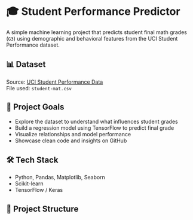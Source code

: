 # 🎓 Student Performance Predictor

A simple machine learning project that predicts student final math grades (`G3`) using demographic and behavioral features from the UCI Student Performance dataset.

## 📊 Dataset

Source: [UCI Student Performance Data](https://archive.ics.uci.edu/ml/datasets/Student+Performance)  
File used: `student-mat.csv`

## 🎯 Project Goals

- Explore the dataset to understand what influences student grades
- Build a regression model using TensorFlow to predict final grade
- Visualize relationships and model performance
- Showcase clean code and insights on GitHub

## 🛠️ Tech Stack

- Python, Pandas, Matplotlib, Seaborn
- Scikit-learn
- TensorFlow / Keras

## 🧪 Project Structure

